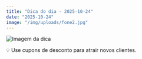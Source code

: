 ```yaml
---
title: "Dica do dia - 2025-10-24"
date: "2025-10-24"
image: "/img/uploads/fone2.jpg"
---
```


![Imagem da dica](/img/uploads/fone2.jpg)

💡 Use cupons de desconto para atrair novos clientes.
